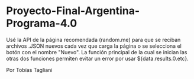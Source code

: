 # Proyecto-Final-Argentina-Programa-4.0

Usé la API de la página recomendada (random.me) para que se reciban archivos .JSON nuevos cada vez que carga la página o se selecciona el botón con el nombre "Nuevo".
La función principal de la cual se inician las otras dos funciones permiten evitar un error por usar ${data.results.0.etc}.

Por Tobías Tagliani
